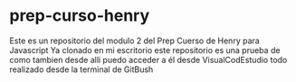 # prep-curso-henry
Este es un repositorio del modulo 2 del Prep Cuerso de Henry para Javascript
Ya clonado en mi escritorio este repositorio es una prueba de como tambien desde alli puedo acceder a él desde VisualCodEstudio todo realizado desde la terminal de GitBush
